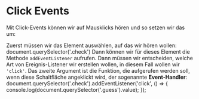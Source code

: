 # Click Events

<show-structure depth="2" />

Mit Click-Events können wir auf Mausklicks hören und so setzen wir das um:

<procedure>
    <step>
        Zuerst müssen wir das Element auswählen, auf das wir hören wollen:
        <code-block lang="javascript">document.querySelector('.check')</code-block>
    </step>
    <step>
        Dann können wir für dieses Element die Methode <code>addEventListener</code> aufrufen. Dann müssen wir entscheiden, welche Art von Ereignis-Listener wir erstellen wollen, in diesem Fall wollen wir <code>'click'</code>. Das zweite Argument ist die Funktion, die aufgerufen werden soll, wenn diese Schaltfläche angeklickt wird, der sogenannte <b>Event-Handler</b>:
        <code-block lang="javascript">
            document.querySelector('.check').addEventListener('click', () => {
                console.log(document.querySelector('.guess').value);
            });
        </code-block>
    </step>
</procedure>
